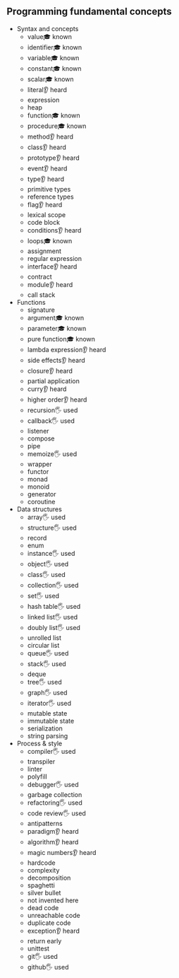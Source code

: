 ## Programming fundamental concepts

- Syntax and concepts
  - value🎓 known
  - identifier🎓 known
  - variable🎓 known
  - constant🎓 known
  - scalar🎓 known
  - literal👂 heard
  - expression
  - heap
  - function🎓 known
  - procedure🎓 known
  - method👂 heard
  - class👂 heard
  - prototype👂 heard
  - event👂 heard
  - type👂 heard
  - primitive types
  - reference types
  - flag👂 heard
  - lexical scope
  - code block
  - conditions👂 heard
  - loops🎓 known
  - assignment 
  - regular expression
  - interface👂 heard
  - contract
  - module👂 heard
  - call stack
- Functions
  - signature
  - argument🎓 known
  - parameter🎓 known
  - pure function🎓 known
  - lambda expression👂 heard
  - side effects👂 heard
  - closure👂 heard
  - partial application
  - curry👂 heard
  - higher order👂 heard
  - recursion🖐️ used
  - callback🖐️ used
  - listener
  - compose
  - pipe
  - memoize🖐️ used
  - wrapper
  - functor
  - monad
  - monoid
  - generator
  - coroutine
- Data structures
  - array🖐️ used
  - structure🖐️ used
  - record
  - enum
  - instance🖐️ used
  - object🖐️ used
  - class🖐️ used
  - collection🖐️ used
  - set🖐️ used
  - hash table🖐️ used
  - linked list🖐️ used
  - doubly list🖐️ used
  - unrolled list
  - circular list
  - queue🖐️ used
  - stack🖐️ used
  - deque
  - tree🖐️ used
  - graph🖐️ used
  - iterator🖐️ used
  - mutable state
  - immutable state
  - serialization
  - string parsing
- Process & style
  - compiler🖐️ used
  - transpiler
  - linter
  - polyfill
  - debugger🖐️ used
  - garbage collection
  - refactoring🖐️ used
  - code review🖐️ used
  - antipatterns
  - paradigm👂 heard
  - algorithm👂 heard
  - magic numbers👂 heard
  - hardcode
  - complexity
  - decomposition
  - spaghetti
  - silver bullet
  - not invented here
  - dead code
  - unreachable code
  - duplicate code
  - exception👂 heard
  - return early
  - unittest
  - git🖐️ used
  - github🖐️ used

